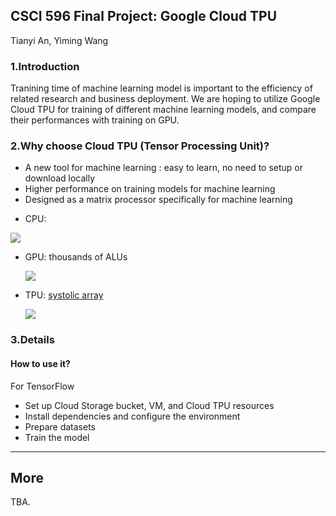 ## CSCI 596 Final Project: Google Cloud TPU

Tianyi An, Yiming Wang

### 1.Introduction

Tranining time of machine learning model is important to the efficiency of related research and business deployment. We are hoping to utilize Google Cloud TPU for training of different machine learning models, and compare their performances with training on GPU.

### 2.Why choose Cloud TPU (Tensor Processing Unit)?

* A new tool for machine learning : easy to learn, no need to setup or download locally
* Higher performance on training models for machine learning 
* Designed as a matrix processor specifically for machine learning

- CPU:

![](https://cloud.google.com/tpu/docs/images/image6.gif)

* GPU: thousands of ALUs

  ![](https://cloud.google.com/tpu/docs/images/image2.gif)

* TPU:  [systolic array](https://en.wikipedia.org/wiki/Systolic_array)

  ![](https://cloud.google.com/tpu/docs/images/image4_5pfb45w.gif)

### 3.Details

#### How to use it?

For TensorFlow
* Set up Cloud Storage bucket, VM, and Cloud TPU resources
* Install dependencies and configure the environment
* Prepare datasets
* Train the model



----------

## More

TBA.
